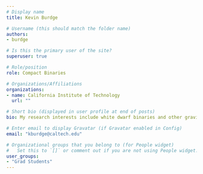 ```yaml
---
# Display name
title: Kevin Burdge

# Username (this should match the folder name)
authors:
- burdge

# Is this the primary user of the site?
superuser: true

# Role/position
role: Compact Binaries

# Organizations/Affiliations
organizations:
- name: California Institute of Technology
  url: ""

# Short bio (displayed in user profile at end of posts)
bio: My research interests include white dwarf binaries and other gravitational-wave sources identified by the Zwicky Transient Facility.

# Enter email to display Gravatar (if Gravatar enabled in Config)
email: "kburdge@caltech.edu"

# Organizational groups that you belong to (for People widget)
#   Set this to `[]` or comment out if you are not using People widget.
user_groups:
- "Grad Students"
---
```


